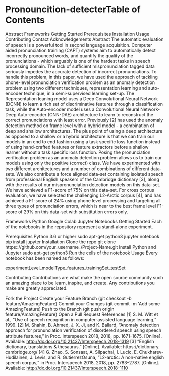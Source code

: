 # Pronouncition-detecterTable of Contents
Abstract
Frameworks
Getting Started
Prerequisites
Installation
Usage
Contributing
Contact
Acknowledgements
Abstract
The automatic evaluation of speech is a powerful tool in second language acquisition. Computer aided pronunciation training (CAPT) systems aim to automatically detect incorrectly pronounced words, and quantify the quality of the pronunciations - which arguably is one of the hardest tasks in speech processing domain. The lack of sufficient mispronunciation tagged data seriously impedes the accurate detection of incorrect pronunciations. To handle this problem, in this paper, we have used the approach of tackling phone-level pronunciation verification problem as an anomaly detection problem using two different techniques, representation learning and auto-encoder technique, in a semi-supervised learning set-up. The Representation leaning model uses a Deep Convolutional Neural Network (DCNN) to learn a rich set of discriminative features through a classification task, while the Auto-encoder model uses a Convolutional Neural Network-Deep Auto-encoder (CNN-DAE) architecture to learn to reconstruct the correct pronunciations with least error. Previously [2] has used the anomaly detection method on frame level with a hybrid model - a combination of deep and shallow architectures. The plus point of using a deep architecture as opposed to a shallow or a hybrid architecture is that we can train our models in an end to end fashion using a task specific loss function instead of using hand-crafted features or feature extractors before a shallow learner without a task specific loss function. Posing the pronunciation verification problem as an anomaly detection problem allows us to train our models using only the positive (correct) class. We have experimented with two different architectures and a number of combinations of different data-sets. We also contribute a force aligned data-set containing isolated speech from professional English speakers of the Cambridge dictionary [3], along with the results of our mispronunciation detection models on this data-set. We have achieved a F1-score of 75% on this data-set. For cross corpus evaluation, we have selected the challenging L2-Arctic corpus [4], and has achieved a F1-score of 24% using phone level processing and targeting all three types of pronunciation errors, which is near to the best frame level F1-score of 29% on this data-set with substitution errors only.

Frameworks
Python
Google Colab
Jupyter Notebooks
Getting Started
Each of the notebooks in the repository represent a stand-alone experiment.

Prerequisites
Python 3.6 or higher
sudo apt-get python3
jupyter notebook
pip install jupyter
Installation
Clone the repo
git clone https:://github.com/your_username_/Project-Name.git
Install Python and Jupyter
sudo apt-get python3
Run the cells of the notebook
Usage
Every notebook has been named as follows:

experimentLevel_modelType_features_trainingSet_testSet

Contributing
Contributions are what make the open source community such an amazing place to be learn, inspire, and create. Any contributions you make are greatly appreciated.

Fork the Project
Create your Feature Branch (git checkout -b feature/AmazingFeature)
Commit your Changes (git commit -m 'Add some AmazingFeature)
Push to the Branch (git push origin feature/AmazingFeature)
Open a Pull Request
References
[1] S. M. Witt et al., “Use of speech recognition in computer-assisted language learning,” 1999.
[2] M. Shahin, B. Ahmed, J. X. Ji, and K. Ballard, “Anomaly detection approach for pronunciation verification of disordered speech using speech attribute features,” in Proc. Interspeech 2018, 2018, pp. 1671–1675. [Online]. Available: http://dx.doi.org/10.21437/Interspeech.2018-1319
[3] “English dictionary, translations & thesaurus.” [Online]. Available: https://dictionary.
cambridge.org/
[4] G. Zhao, S. Sonsaat, A. Silpachai, I. Lucic, E. Chukharev-Hudilainen, J. Levis, and R. GutierrezOsuna, “L2-arctic: A non-native english speech corpus,” in Proc. Interspeech 2018, 2018, pp. 2783–2787. [Online]. Available: http://dx.doi.org/10.21437/Interspeech.2018-1110
